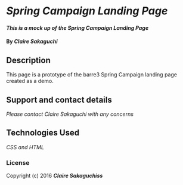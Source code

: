 # _Spring Campaign Landing Page_

#### _This is a mock up of the Spring Campaign Landing Page_

#### By _**Claire Sakaguchi**_

## Description

This page is a prototype of the barre3 Spring Campaign landing page created as a demo.



## Support and contact details

_Please contact Claire Sakaguchi with any concerns_

## Technologies Used

_CSS and HTML_

### License

Copyright (c) 2016 **_Claire Sakaguchiss_**
